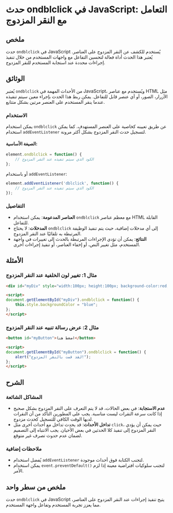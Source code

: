 <!--
Meta Description: # حدث ondblclick في JavaScript: التعامل مع النقر المزدوج ## ملخص حدث `ondblclick` في JavaScript يُستخدم للكشف عن النقر المزدوج على العناصر. يُعتبر هذا...
Meta Keywords: المزدوج, النقر, ondblclick, عند, يمكن
-->

# حدث ondblclick في JavaScript: التعامل مع النقر المزدوج

## ملخص
حدث `ondblclick` في JavaScript يُستخدم للكشف عن النقر المزدوج على العناصر. يُعتبر هذا الحدث أداة فعالة لتحسين التفاعل مع واجهات المستخدم من خلال تنفيذ إجراءات محددة عند استجابة المستخدم للنقر المزدوج.

## الوثائق
يُعتبر `ondblclick` من الأحداث المهمة في JavaScript، ويُستخدم مع عناصر HTML مثل الأزرار، الصور، أو أي عنصر قابل للتفاعل. يمكن ربط هذا الحدث بإجراء معين سيتم تنفيذه عندما ينقر المستخدم على العنصر مرتين بشكل متتابع.

### الاستخدام
يمكن استخدام `ondblclick` عن طريق تعيينه كخاصية على العنصر المستهدف. كما يمكن استخدام `addEventListener` لتسجيل حدث النقر المزدوج بشكل أكثر مرونة.

#### الصيغة الأساسية:
```javascript
element.ondblclick = function() {
    // الكود الذي سيتم تنفيذه عند النقر المزدوج
};
```

أو باستخدام `addEventListener`:
```javascript
element.addEventListener('dblclick', function() {
    // الكود الذي سيتم تنفيذه عند النقر المزدوج
});
```

### التفاصيل
- **العناصر المدعومة**: يمكن استخدام `ondblclick` مع معظم عناصر HTML القابلة للتفاعل.
- **المدخلات**: لا يحتاج `ondblclick` إلى أي مدخلات إضافية، حيث يتم تنفيذ الوظيفة المرتبطة به تلقائيًا عند النقر المزدوج.
- **النتائج**: يمكن أن تؤدي الإجراءات المرتبطة بالحدث إلى تغييرات في واجهة المستخدم، مثل تغيير النص، أو إخفاء العناصر، أو تنفيذ إجراءات أخرى.

## الأمثلة
### مثال 1: تغيير لون الخلفية عند النقر المزدوج
```html
<div id="myDiv" style="width:100px; height:100px; background-color:red;"></div>

<script>
document.getElementById("myDiv").ondblclick = function() {
    this.style.backgroundColor = "blue";
};
</script>
```

### مثال 2: عرض رسالة تنبيه عند النقر المزدوج
```html
<button id="myButton">اضغط هنا</button>

<script>
document.getElementById("myButton").ondblclick = function() {
    alert("لقد قمت بالنقر المزدوج!");
};
</script>
```

## الشرح
### المشاكل الشائعة
- **عدم الاستجابة**: في بعض الحالات، قد لا يتم التعرف على النقر المزدوج بشكل صحيح إذا كانت سرعة النقرات ليست مناسبة. يجب على المطورين التأكد من أن النقرات لديها الوقت الكافي للتسجيل كحدث مزدوج.
- **تداخل الأحداث**: قد يحدث تداخل مع أحداث أخرى مثل `click`، حيث يمكن أن يؤدي النقر المزدوج إلى تنفيذ كلا الحدثين في بعض الأحيان. يجب الانتباه إلى التصميم لضمان عدم حدوث تصرف غير متوقع.

### ملاحظات إضافية
- يُفضل استخدام `addEventListener` لتجنب الكتابة فوق أحداث موجودة.
- يمكن استخدام `event.preventDefault()` لتجنب سلوكيات افتراضية معينة إذا لزم الأمر.

## ملخص من سطر واحد
حدث `ondblclick` في JavaScript يتيح تنفيذ إجراءات عند النقر المزدوج على العناصر، مما يعزز تجربة المستخدم وتفاعل واجهة المستخدم.